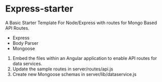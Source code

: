 # Express-starter
A Basic Starter Template For Node/Express with routes for Mongo Based API Routes.

* Express
* Body Parser
* Mongoose

1. Embed the files within an Angular application to enable API
routes for data services.
2. Update the sample routes in server/routes/api.js
3. Create new Mongoose schemas in server/lib/dataservice.js




